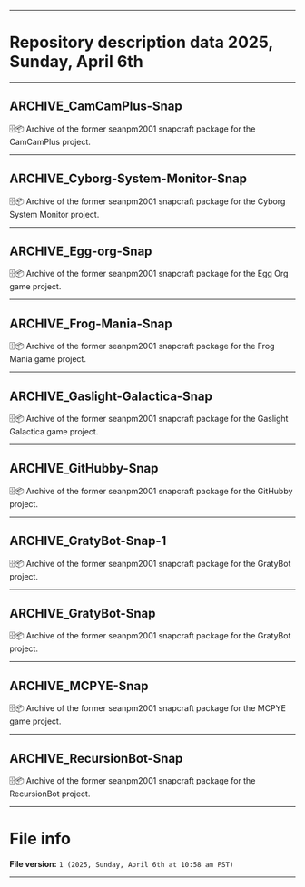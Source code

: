 
***

# Repository description data 2025, Sunday, April 6th

---

## ARCHIVE_CamCamPlus-Snap

🗄️📦️ Archive of the former seanpm2001 snapcraft package for the CamCamPlus project.

---

## ARCHIVE_Cyborg-System-Monitor-Snap

🗄️📦️ Archive of the former seanpm2001 snapcraft package for the Cyborg System Monitor project.

---

## ARCHIVE_Egg-org-Snap

🗄️📦️ Archive of the former seanpm2001 snapcraft package for the Egg Org game project.

---

## ARCHIVE_Frog-Mania-Snap

🗄️📦️ Archive of the former seanpm2001 snapcraft package for the Frog Mania game project.

---

## ARCHIVE_Gaslight-Galactica-Snap

🗄️📦️ Archive of the former seanpm2001 snapcraft package for the Gaslight Galactica game project.

---

## ARCHIVE_GitHubby-Snap

🗄️📦️ Archive of the former seanpm2001 snapcraft package for the GitHubby project.

---

## ARCHIVE_GratyBot-Snap-1

🗄️📦️ Archive of the former seanpm2001 snapcraft package for the GratyBot project.

---

## ARCHIVE_GratyBot-Snap

🗄️📦️ Archive of the former seanpm2001 snapcraft package for the GratyBot project.

---

## ARCHIVE_MCPYE-Snap

🗄️📦️ Archive of the former seanpm2001 snapcraft package for the MCPYE game project.

---

## ARCHIVE_RecursionBot-Snap

🗄️📦️ Archive of the former seanpm2001 snapcraft package for the RecursionBot project.

***

# File info

**File version:** `1 (2025, Sunday, April 6th at 10:58 am PST)`

***

